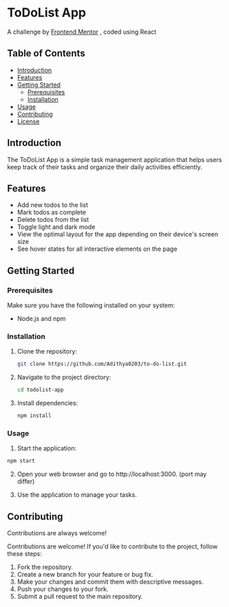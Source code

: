 # ToDoList App


 A challenge by [Frontend Mentor](https://www.frontendmentor.io/home) , coded using React



## Table of Contents
- [Introduction](#introduction)
- [Features](#features)
- [Getting Started](#getting-started)
  - [Prerequisites](#prerequisites)
  - [Installation](#installation)
- [Usage](#usage)
- [Contributing](#contributing)
- [License](#license)

## Introduction
The ToDoList App is a simple task management application that helps users keep track of their tasks and organize their daily activities efficiently.

## Features
- Add new todos to the list
- Mark todos as complete
- Delete todos from the list
- Toggle light and dark mode
- View the optimal layout for the app depending on their device's  screen size
- See hover states for all interactive elements on the page

## Getting Started

### Prerequisites
Make sure you have the following installed on your system:
- Node.js and npm

### Installation
1. Clone the repository:
   ```bash
   git clone https://github.com/Adithya0203/to-do-list.git
   ```
2. Navigate to the project directory:
   ```bash
   cd todolist-app
    ```
3. Install dependencies:
   ```bash
   npm install
   ```

### Usage

1. Start the application:

```bash
npm start
```
2. Open your web browser and go to http://localhost:3000. (port may differ)

3. Use the application to manage your tasks.

## Contributing

Contributions are always welcome!

Contributions are welcome! If you'd like to contribute to the project, follow these steps:

1. Fork the repository.
2. Create a new branch for your feature or bug fix.
3. Make your changes and commit them with descriptive messages.
4. Push your changes to your fork.
5. Submit a pull request to the main repository.

